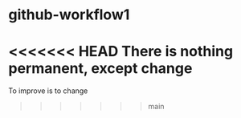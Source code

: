 # github-workflow1
<<<<<<< HEAD
There is nothing permanent, except change
=======
To improve is to change
>>>>>>> main

